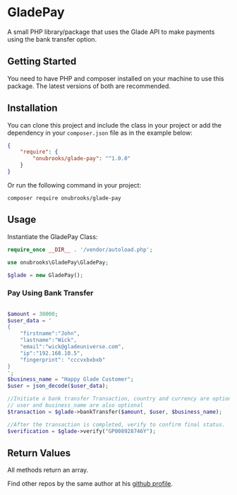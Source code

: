 # GladePay

A small PHP library/package that uses the Glade API to make payments using the bank transfer option.

## Getting Started

You need to have PHP and composer installed on your machine to use this package. The latest versions of both are recommended.

## Installation

You can clone this project and include the class in your project or add the dependency in your `composer.json` file as in the example below:

```json
{
    "require": {
        "onubrooks/glade-pay": "^1.0.0"
    }
}
```

Or run the following command in your project:

 `composer require onubrooks/glade-pay`

## Usage

Instantiate the GladePay Class:

```php
require_once __DIR__ . '/vendor/autoload.php';

use onubrooks\GladePay\GladePay;

$glade = new GladePay();

```

### Pay Using Bank Transfer

```php

$amount = 30000;
$user_data = '
{
    "firstname":"John",
    "lastname":"Wick",
    "email":"wick@gladeuniverse.com",
    "ip":"192.168.10.5",
    "fingerprint": "cccvxbxbxb"
}
';
$business_name = "Happy Glade Customer";
$user = json_decode($user_data);

//Initiate a bank transfer Transaction, country and currency are optional and defaults to 'NG' and 'NGN'
// user and business_name are also optional
$transaction = $glade->bankTransfer($amount, $user, $business_name);

//After the transaction is completed, verify to confirm final status.
$verification = $glade->verify("GP008928746Y");

```

## Return Values

All methods return an array.

Find other repos by the same author at his [github profile](https://github.com/onubrooks).

